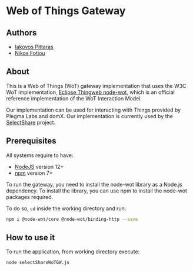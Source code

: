 # Web of Things Gateway
## Authors
* [Iakovos Pittaras](https://www2.aueb.gr/users/pittaras/)
* [Nikos Fotiou](https://www2.aueb.gr/users/fotiou/)

## About
This is a Web of Things (WoT) gateway implementation that uses the W3C WoT implementation, [Eclipse Thingweb node-wot](https://www.thingweb.io), which is an official reference implementation of the WoT Interaction Model.

Our implementation can be used for interacting with Things provided by Plegma Labs and domX.
Our implementation is currently used by the [SelectShare](https://mm.aueb.gr/projects/selectshare) project.

## Prerequisites
All systems require to have:
- [NodeJS](https://nodejs.org/) version 12+
- [npm](https://npmjs.com) version 7+

To run the gateway, you need to install the node-wot library as a Node.js dependency. To install the library, you can use npm to install the node-wot packages required. 

To do so, `cd` inside the working directory and run:
```bash
npm i @node-wot/core @node-wot/binding-http --save
```
## How to use it
To run the application, from working directory execute:
```bash
node selectShareWoTGW.js
``` 
